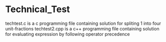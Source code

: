 # Technical_Test

techtest.c is a c programming file containing solution for spliting 1 into four unit-fractions
techtest2.cpp is a c++ programming file containing solution for evaluating expression by following operator precedence
